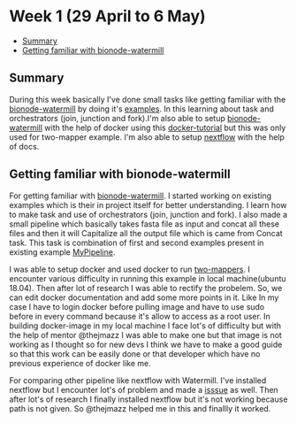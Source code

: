# Week 1 (29 April to 6 May)

- [Summary](#summary)
- [Getting familiar with bionode-watermill](#getting-familiar-with-bionode-watermill)




## Summary

During this week basically I've done small tasks like getting familiar with the [bionode-watermill](https://github.com/bionode/bionode-watermill)
by doing it's [examples](https://github.com/bionode/bionode-watermill/blob/master/examples). In this learning about task and
orchestrators (join, junction and fork).I'm also able to setup [bionode-watermill](https://github.com/bionode/bionode-watermill) with the help of docker using this [docker-tutorial](https://github.com/bionode/bionode-watermill-tutorial/tree/master/docker-watermill-tutorial) but this was only used for two-mapper example. I'm also able to setup [nextflow](https://www.nextflow.io/docs/latest/index.html) with the help of docs.


## Getting familiar with bionode-watermill

For getting familiar with [bionode-watermill](https://github.com/bionode/bionode-watermill). I started working on existing examples which is their in project itself for better understanding. I learn how to make task and use of orchestrators (join, junction and fork). I also made a small pipeline which basically takes fasta file as input and concat all these files and then it will Capitalize all the output file which is came from Concat task. This task is combination of first and second examples present in existing example [MyPipeline](https://github.com/evoxtorm/watermill_examples/blob/master/Newtry.js).


I was able to setup docker and used docker to run [two-mappers](https://github.com/bionode/bionode-watermill/tree/master/examples/pipelines/two-mappers/pipeline.js). I encounter various difficulty in running this example in local machine(ubuntu 18.04). Then after lot of research I was able to rectify the probelem. So, we can edit docker documentation and add some more points in it. Like In my case I have to login docker before pulling image and have to use sudo before in every command because it's allow to access as a root user. In building docker-image in my local machine I face lot's of difficulty but with the help of mentor @thejmazz I was able to make one but that image is not working as I thought so for new devs I think we have to make a good guide so that this work can be easily done or that developer which have no previous experience of docker like me.

For comparing other pipeline like nextflow with Watermill. I've installed nextflow but I encounter lot's of problem and made a [isssue](https://github.com/nextflow-io/nextflow/issues/677) as well. Then after lot's of research I finally installed nextflow but it's not working because path is not given. So @thejmazz helped me in this and finallly it worked.






